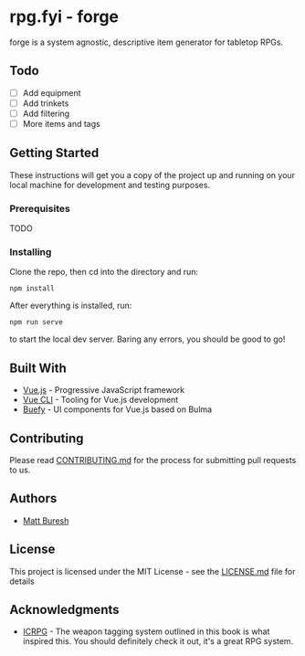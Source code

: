 # rpg.fyi - forge

forge is a system agnostic, descriptive item generator for tabletop RPGs.

## Todo

- [ ] Add equipment
- [ ] Add trinkets
- [ ] Add filtering
- [ ] More items and tags

## Getting Started

These instructions will get you a copy of the project up and running on your local machine for development and testing purposes.

### Prerequisites

TODO

### Installing

Clone the repo, then cd into the directory and run:

```
npm install
```

After everything is installed, run:

```
npm run serve
```

to start the local dev server. Baring any errors, you should be good to go!


## Built With

* [Vue.js](https://vuejs.org/) - Progressive JavaScript framework 
* [Vue CLI](https://cli.vuejs.org/) - Tooling for Vue.js development
* [Buefy](https://buefy.github.io/#/) - UI components for Vue.js based on Bulma

## Contributing

Please read [CONTRIBUTING.md](CONTRIBUTING.md) for the process for submitting pull requests to us.

## Authors

* [Matt Buresh](https://github.com/mattburesh)

## License

This project is licensed under the MIT License - see the [LICENSE.md](LICENSE.md) file for details

## Acknowledgments

* [ICRPG](https://www.icrpg.com/) - The weapon tagging system outlined in this book is what inspired this. You should definitely check it out, it's a great RPG system.

